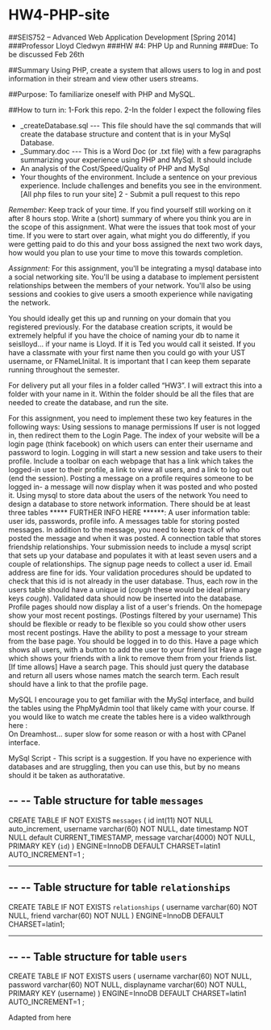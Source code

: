 # HW4-PHP-site

##SEIS752 – Advanced Web Application Development   [Spring 2014]
###Professor 	Lloyd Cledwyn
###HW #4:  	PHP Up and Running
###Due:		To be discussed Feb 26th

##Summary
Using PHP, create a system that allows users to log in and post information in their stream and view other users streams.

##Purpose:
To familiarize oneself with PHP and MySQL.

##How to turn in:
1-Fork this repo. 
2-In the folder I expect the following files
  - _createDatabase.sql --- This file should have the sql commands that will create the database structure and content that is in your MySql Database.
  - _Summary.doc --- This is a Word Doc (or .txt file) with a few paragraphs summarizing your experience using PHP and MySql.  It should include
  - An analysis of the Cost/Speed/Quality of PHP and MySql
  - Your thoughts of the environment.  Include a sentence on your previous experience.  Include challenges and benefits you see in the environment.
[All php files to run your site]
2 - Submit a pull request to this repo

*Remember:*
Keep track of your time.  If you find yourself still working on it after 8 hours stop.  Write a (short) summary of where you think you are in the scope of this assignment.  What were the issues that took most of your time.  If you were to start over again, what might you do differently, if you were getting paid to do this and your boss assigned the next two work days, how would you plan to use your time to move this towards completion.

*Assignment:*
For this assignment, you'll be integrating a mysql database into a social networking site. You'll be using a database to implement persistent relationships between the members of your network. You'll also be using sessions and cookies to give users a smooth experience while navigating the network.
 

You should ideally get this up and running on your domain that you registered previously.  For the database creation scripts, it would be extremely helpful if you have the choice of naming your db to name it seislloyd… if your name is Lloyd.  If it is Ted you would call it seisted.  If you have a classmate with your first name then you could go with your UST username, or FNameLIniital.  It is important that I can keep them separate running throughout the semester.

For delivery put all your files in a folder called “HW3”.  I will extract this into a folder with your name in it.  Within the folder should be all the files that are needed to create the database, and run the site.

For this assignment, you need to implement these two key features in the following ways:
Using sessions to manage permissions
If user is not logged in, then redirect them to the Login Page.
The index of your website will be a login page (think facebook) on which users can enter their username and password to login. Logging in will start a new session and take users to their profile. 
Include a toolbar on each webpage that has a link which takes the logged-in user to their profile, a link to view all users, and a link to log out (end the session).
Posting a message on a profile requires someone to be logged in- a message will now display when it was posted and who posted it.
Using mysql to store data about the users of the network
You need to design a database to store network information. There should be at least three tables ***** FURTHER INFO HERE ******:
A user information table: user ids, passwords, profile info.
A messages table for storing posted messages. In addition to the message, you need to keep track of who posted the message and when it was posted.
A connection table that stores friendship relationships.
Your submission needs to include a mysql script that sets up your database and populates it with at least seven users and a couple of relationships. The signup page needs to collect a user id. Email address are fine for ids. Your validation procedures should be updated to check that this id is not already in the user database. Thus, each row in the users table should have a unique id (*cough* these would be ideal primary keys *cough*). Validated data should now be inserted into the database. 
Profile pages should now display a list of a user's friends.
On the homepage show your most recent postings.  (Postings filtered by your username)  This should be flexible or ready to be flexible so you could show other users most recent postings.
Have the ability to post a message to your stream from the base page.  You should be logged in to do this.
Have a page which shows all users, with a button to add the user to your friend list
Have a page which shows your friends with a link to remove them from your friends list.
[If time allows] Have a search page. This should just query the database and return all users whose names match the search term. Each result should have a link to that the profile page. 



MySQL
I encourage you to get familiar with the MySql interface, and build the tables using the PhpMyAdmin tool that likely came with your course.  If you would like to watch me create the tables here is a video walkthrough here :  
On Dreamhost… super slow for some reason
or with a host with CPanel interface.

MySql Script - This script is a suggestion.  If you have no experience with databases and are struggling, then you can use this, but by no means should it be taken as authoratative.

--
-- Table structure for table `messages`
--

CREATE TABLE IF NOT EXISTS `messages` (
  id int(11) NOT NULL auto_increment,
  username varchar(60) NOT NULL,
  date timestamp NOT NULL default CURRENT_TIMESTAMP,
  message varchar(4000) NOT NULL,
  PRIMARY KEY  (`id`)
) ENGINE=InnoDB DEFAULT CHARSET=latin1 AUTO_INCREMENT=1 ;

-- --------------------------------------------------------

--
-- Table structure for table `relationships`
--

CREATE TABLE IF NOT EXISTS `relationships` (
  username varchar(60) NOT NULL,
  friend varchar(60) NOT NULL
) ENGINE=InnoDB DEFAULT CHARSET=latin1;

-- --------------------------------------------------------

--
-- Table structure for table `users`
--

CREATE TABLE IF NOT EXISTS users (
  username varchar(60) NOT NULL,
  password varchar(60) NOT NULL,
  displayname varchar(60) NOT NULL,
  PRIMARY KEY  (username)
) ENGINE=InnoDB DEFAULT CHARSET=latin1 AUTO_INCREMENT=1 ;


Adapted from here





